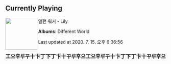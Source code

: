 ## Currently Playing

<img align="left" width="100" src="https://lh3.googleusercontent.com/WbQvmYqxKwEbLPj5zSlYe5vrxipjJAaCxqB1cJxyzljnvIr9i4Ix9fyxK9h9BXq5a3jyvPdvGKI_2vWXnA">

앨런 워커 - Lily

**Albums**: Different World

Last updated at 2020. 7. 15. 오후 6:36:56

### 工으후루꾸十卞丁下丁卞十꾸루후으工으후루꾸十卞丁下丁卞十꾸루후으

<!--
**20chan/20chan** is a ✨ _special_ ✨ repository because its `README.md` (this file) appears on your GitHub profile.

Here are some ideas to get you started:

- 🔭 I’m currently working on ...
- 🌱 I’m currently learning ...
- 👯 I’m looking to collaborate on ...
- 🤔 I’m looking for help with ...
- 💬 Ask me about ...
- 📫 How to reach me: ...
- 😄 Pronouns: ...
- ⚡ Fun fact: ...
-->
